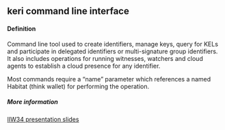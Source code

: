 ## keri command line interface

<h4>Definition</h4><p>Command line tool used to create identifiers, manage keys, query for KELs and participate in delegated identifiers or multi-signature group identifiers.  It also includes operations for running witnesses, watchers and cloud agents to establish a cloud presence for any identifier.</p><p>Most commands require a “name” parameter which references a named Habitat (think wallet) for performing the operation.</p><h5>More information</h5><p><a href="https://docs.google.com/presentation/d/1RIMX7J-cdg8OctoG4JqxPOfqKZsVNodqajtpQ0oFIyE/edit#slide=id.gf2168aef68_0_5">IIW34 presentation slides</a></p>

